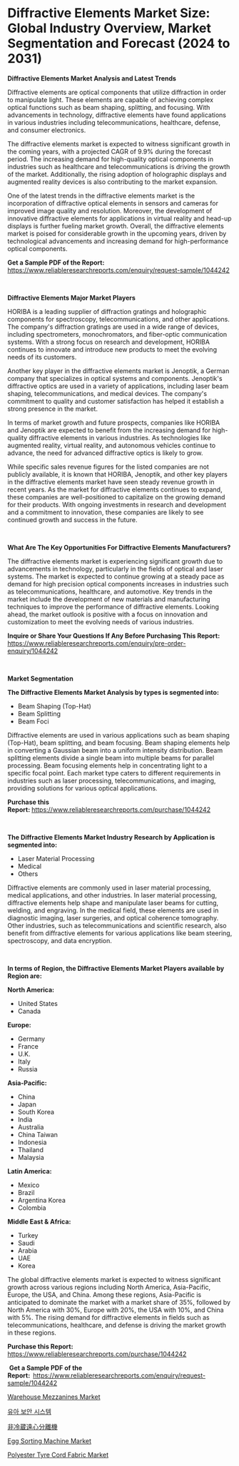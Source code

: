 <p><h1>Diffractive Elements Market Size: Global Industry Overview, Market Segmentation and Forecast (2024 to 2031)</h1></p><p><strong>Diffractive Elements Market Analysis and Latest Trends</strong></p>
<p><p>Diffractive elements are optical components that utilize diffraction in order to manipulate light. These elements are capable of achieving complex optical functions such as beam shaping, splitting, and focusing. With advancements in technology, diffractive elements have found applications in various industries including telecommunications, healthcare, defense, and consumer electronics.</p><p>The diffractive elements market is expected to witness significant growth in the coming years, with a projected CAGR of 9.9% during the forecast period. The increasing demand for high-quality optical components in industries such as healthcare and telecommunications is driving the growth of the market. Additionally, the rising adoption of holographic displays and augmented reality devices is also contributing to the market expansion.</p><p>One of the latest trends in the diffractive elements market is the incorporation of diffractive optical elements in sensors and cameras for improved image quality and resolution. Moreover, the development of innovative diffractive elements for applications in virtual reality and head-up displays is further fueling market growth. Overall, the diffractive elements market is poised for considerable growth in the upcoming years, driven by technological advancements and increasing demand for high-performance optical components.</p></p>
<p><strong>Get a Sample PDF of the Report:&nbsp;</strong> <a href="https://www.reliableresearchreports.com/enquiry/request-sample/1044242">https://www.reliableresearchreports.com/enquiry/request-sample/1044242</a></p>
<p>&nbsp;</p>
<p><strong>Diffractive Elements Major Market Players</strong></p>
<p><p>HORIBA is a leading supplier of diffraction gratings and holographic components for spectroscopy, telecommunications, and other applications. The company's diffraction gratings are used in a wide range of devices, including spectrometers, monochromators, and fiber-optic communication systems. With a strong focus on research and development, HORIBA continues to innovate and introduce new products to meet the evolving needs of its customers.</p><p>Another key player in the diffractive elements market is Jenoptik, a German company that specializes in optical systems and components. Jenoptik's diffractive optics are used in a variety of applications, including laser beam shaping, telecommunications, and medical devices. The company's commitment to quality and customer satisfaction has helped it establish a strong presence in the market.</p><p>In terms of market growth and future prospects, companies like HORIBA and Jenoptik are expected to benefit from the increasing demand for high-quality diffractive elements in various industries. As technologies like augmented reality, virtual reality, and autonomous vehicles continue to advance, the need for advanced diffractive optics is likely to grow.</p><p>While specific sales revenue figures for the listed companies are not publicly available, it is known that HORIBA, Jenoptik, and other key players in the diffractive elements market have seen steady revenue growth in recent years. As the market for diffractive elements continues to expand, these companies are well-positioned to capitalize on the growing demand for their products. With ongoing investments in research and development and a commitment to innovation, these companies are likely to see continued growth and success in the future.</p></p>
<p>&nbsp;</p>
<p><strong>What Are The Key Opportunities For Diffractive Elements Manufacturers?</strong></p>
<p><p>The diffractive elements market is experiencing significant growth due to advancements in technology, particularly in the fields of optical and laser systems. The market is expected to continue growing at a steady pace as demand for high precision optical components increases in industries such as telecommunications, healthcare, and automotive. Key trends in the market include the development of new materials and manufacturing techniques to improve the performance of diffractive elements. Looking ahead, the market outlook is positive with a focus on innovation and customization to meet the evolving needs of various industries.</p></p>
<p><strong>Inquire or Share Your Questions If Any Before Purchasing This Report:</strong> <a href="https://www.reliableresearchreports.com/enquiry/pre-order-enquiry/1044242">https://www.reliableresearchreports.com/enquiry/pre-order-enquiry/1044242</a></p>
<p>&nbsp;</p>
<p><strong>Market Segmentation</strong></p>
<p><strong>The Diffractive Elements Market Analysis by types is segmented into:</strong></p>
<p><ul><li>Beam Shaping (Top-Hat)</li><li>Beam Splitting</li><li>Beam Foci</li></ul></p>
<p><p>Diffractive elements are used in various applications such as beam shaping (Top-Hat), beam splitting, and beam focusing. Beam shaping elements help in converting a Gaussian beam into a uniform intensity distribution. Beam splitting elements divide a single beam into multiple beams for parallel processing. Beam focusing elements help in concentrating light to a specific focal point. Each market type caters to different requirements in industries such as laser processing, telecommunications, and imaging, providing solutions for various optical applications.</p></p>
<p><strong>Purchase this Report:&nbsp;</strong><a href="https://www.reliableresearchreports.com/purchase/1044242">https://www.reliableresearchreports.com/purchase/1044242</a></p>
<p>&nbsp;</p>
<p><strong>The Diffractive Elements Market Industry Research by Application is segmented into:</strong></p>
<p><ul><li>Laser Material Processing</li><li>Medical</li><li>Others</li></ul></p>
<p><p>Diffractive elements are commonly used in laser material processing, medical applications, and other industries. In laser material processing, diffractive elements help shape and manipulate laser beams for cutting, welding, and engraving. In the medical field, these elements are used in diagnostic imaging, laser surgeries, and optical coherence tomography. Other industries, such as telecommunications and scientific research, also benefit from diffractive elements for various applications like beam steering, spectroscopy, and data encryption.</p></p>
<p>&nbsp;</p>
<p><strong>In terms of Region, the Diffractive Elements Market Players available by Region are:</strong></p>
<p>
    <p> <strong> North America: </strong>
        <ul>
            <li>United States</li>
            <li>Canada</li>
        </ul>
        </p> 
    <p> <strong> Europe: </strong>
        <ul>
            <li>Germany</li>
            <li>France</li>
            <li>U.K.</li>
            <li>Italy</li>
            <li>Russia</li>
        </ul>
        </p> 
    <p> <strong> Asia-Pacific: </strong>
        <ul>
            <li>China</li>
            <li>Japan</li>
            <li>South Korea</li>
            <li>India</li>
            <li>Australia</li>
            <li>China Taiwan</li>
            <li>Indonesia</li>
            <li>Thailand</li>
            <li>Malaysia</li>
        </ul>
        </p> 
    <p> <strong> Latin America: </strong>
        <ul>
            <li>Mexico</li>
            <li>Brazil</li>
            <li>Argentina Korea</li>
            <li>Colombia</li>
        </ul>
        </p> 
    <p> <strong> Middle East & Africa: </strong>
        <ul>
            <li>Turkey</li>
            <li>Saudi</li>
            <li>Arabia</li>
            <li>UAE</li>
            <li>Korea</li>
        </ul>
    </p>
    </p>
<p><p>The global diffractive elements market is expected to witness significant growth across various regions including North America, Asia-Pacific, Europe, the USA, and China. Among these regions, Asia-Pacific is anticipated to dominate the market with a market share of 35%, followed by North America with 30%, Europe with 20%, the USA with 10%, and China with 5%. The rising demand for diffractive elements in fields such as telecommunications, healthcare, and defense is driving the market growth in these regions.</p></p>
<p><strong>Purchase this Report: </strong><a href="https://www.reliableresearchreports.com/purchase/1044242">https://www.reliableresearchreports.com/purchase/1044242</a></p>
<p>&nbsp;<strong>Get a Sample PDF of the Report:&nbsp;&nbsp;</strong><a href="https://www.reliableresearchreports.com/enquiry/request-sample/1044242">https://www.reliableresearchreports.com/enquiry/request-sample/1044242</a></p>
<p><strong></strong></p>
<p><p><a href="https://view.publitas.com/reportprime-1/warehouse-mezzanines-market-size-and-examines-its-market-scope-with-a-primary-focus-on-growth-opportunities-and-forecasted-trends-spanning-from-2024-to-2031/">Warehouse Mezzanines Market</a></p><p><a href="https://github.com/fredrickeglers/Market-Research-Report-List-1/blob/main/99071539500.md">유아 보안 시스템</a></p><p><a href="https://medium.com/@deontestanton2023/%E9%9D%9E%E5%86%B7%E8%94%B5%E9%81%A0%E5%BF%83%E5%88%86%E9%9B%A2%E6%A9%9F%E5%B8%82%E5%A0%B4-%E5%B8%82%E5%A0%B4%E3%81%AEcagr-%E5%B8%82%E5%A0%B4%E3%83%88%E3%83%AC%E3%83%B3%E3%83%89-%E3%81%8A%E3%82%88%E3%81%B3%E6%88%90%E9%95%B7%E6%88%A6%E7%95%A5%E3%81%AB%E9%96%A2%E3%81%99%E3%82%8B%E6%B4%9E%E5%AF%9F-9f96140e6e48">非冷蔵遠心分離機</a></p><p><a href="https://view.publitas.com/reportprime-1/egg-sorting-machine-market-share-market-new-trends-analysis-report-by-type-by-application-by-end-use-by-region-and-segment-forecasts-2024-2031/">Egg Sorting Machine Market</a></p><p><a href="https://sore-arch-6db.notion.site/Polyester-Tyre-Cord-Fabric-Market-Research-Report-Provides-thorough-Industry-Overview-which-offers--bed22968fb954795bc257bc66e687c5b">Polyester Tyre Cord Fabric Market</a></p></p>